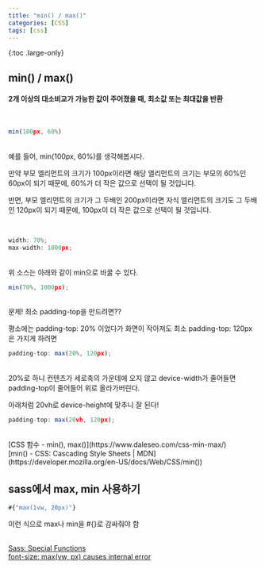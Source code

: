 ```yaml
---
title: "min() / max()"
categories: [CSS]
tags: [css]
---
```


{:toc .large-only}

## min() / max()

#### 2개 이상의 대소비교가 가능한 값이 주어졌을 때, 최소값 또는 최대값을 반환

<br/>

```js
min(100px, 60%)
```

<br/>
예를 들어, min(100px, 60%)를 생각해봅시다.

만약 부모 엘리먼트의 크기가 100px이라면 해당 엘리먼트의 크기는 부모의 60%인 60px이 되기 때문에, 60%가 더 작은 값으로 선택이 될 것입니다.

반면, 부모 엘리먼트의 크기가 그 두배인 200px이라면 자식 엘리먼트의 크기도 그 두배인 120px이 되기 때문에, 100px이 더 작은 값으로 선택이 될 것입니다.

<br/>

```js
width: 70%;
max-width: 1000px;
```

<br/>
위 소스는 아래와 같이 min으로 바꿀 수 있다.
<br/>

```js
min(70%, 1000px);
```

<br/>
문제! 최소 padding-top을 만드려면??

평소에는 padding-top: 20% 이었다가 화면이 작아져도 최소 padding-top: 120px은 가지게 하려면

```js
padding-top: max(20%, 120px);
```

<br/>
20%로 하니 컨텐츠가 세로축의 가운데에 오지 않고 device-width가 줄어들면 padding-top이 줄어들어 위로 올라가버린다.

아래처럼 20vh로 device-height에 맞추니 잘 된다!

```js
padding-top: max(20vh, 120px);
```

<br/>
[CSS 함수 - min(), max()](https://www.daleseo.com/css-min-max/)<br/>
[min() - CSS: Cascading Style Sheets | MDN](https://developer.mozilla.org/en-US/docs/Web/CSS/min())

## sass에서 max, min 사용하기

```js
#{"max(1vw, 20px)"}
```

이런 식으로 max나 min을 #{}로 감싸줘야 함
<br/>
<br/>

[Sass: Special Functions](https://sass-lang.com/documentation/syntax/special-functions)<br/>
[font-size: max(vw, px) causes internal error](https://github.com/sass/node-sass/issues/2815)
